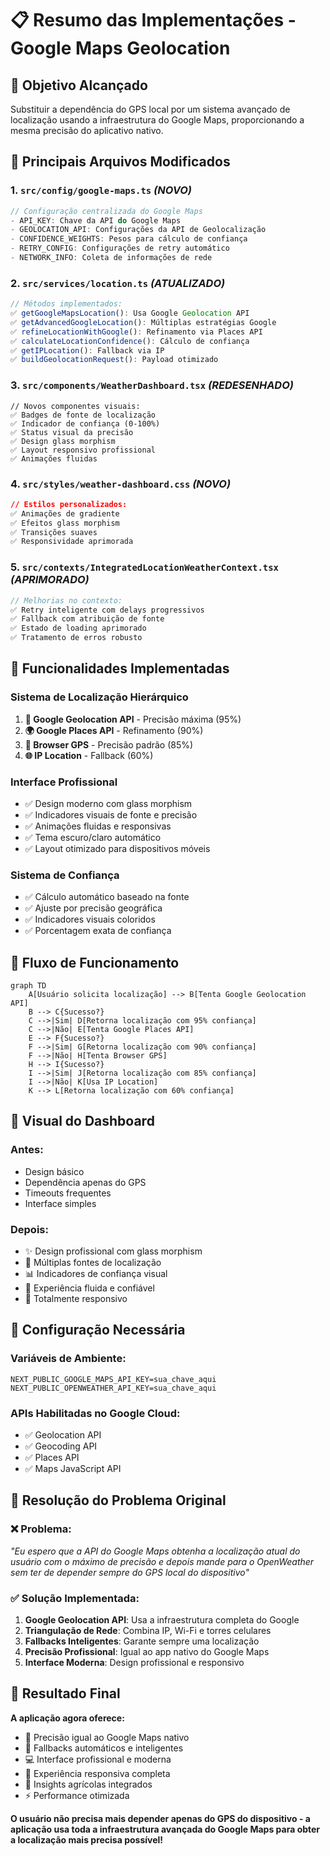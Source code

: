 # 📋 Resumo das Implementações - Google Maps Geolocation

## 🎯 Objetivo Alcançado
Substituir a dependência do GPS local por um sistema avançado de localização usando a infraestrutura do Google Maps, proporcionando a mesma precisão do aplicativo nativo.

## 🔧 Principais Arquivos Modificados

### 1. **`src/config/google-maps.ts`** *(NOVO)*
```typescript
// Configuração centralizada do Google Maps
- API_KEY: Chave da API do Google Maps
- GEOLOCATION_API: Configurações da API de Geolocalização
- CONFIDENCE_WEIGHTS: Pesos para cálculo de confiança
- RETRY_CONFIG: Configurações de retry automático
- NETWORK_INFO: Coleta de informações de rede
```

### 2. **`src/services/location.ts`** *(ATUALIZADO)*
```typescript
// Métodos implementados:
✅ getGoogleMapsLocation(): Usa Google Geolocation API
✅ getAdvancedGoogleLocation(): Múltiplas estratégias Google
✅ refineLocationWithGoogle(): Refinamento via Places API
✅ calculateLocationConfidence(): Cálculo de confiança
✅ getIPLocation(): Fallback via IP
✅ buildGeolocationRequest(): Payload otimizado
```

### 3. **`src/components/WeatherDashboard.tsx`** *(REDESENHADO)*
```tsx
// Novos componentes visuais:
✅ Badges de fonte de localização
✅ Indicador de confiança (0-100%)
✅ Status visual da precisão
✅ Design glass morphism
✅ Layout responsivo profissional
✅ Animações fluidas
```

### 4. **`src/styles/weather-dashboard.css`** *(NOVO)*
```css
// Estilos personalizados:
✅ Animações de gradiente
✅ Efeitos glass morphism
✅ Transições suaves
✅ Responsividade aprimorada
```

### 5. **`src/contexts/IntegratedLocationWeatherContext.tsx`** *(APRIMORADO)*
```typescript
// Melhorias no contexto:
✅ Retry inteligente com delays progressivos
✅ Fallback com atribuição de fonte
✅ Estado de loading aprimorado
✅ Tratamento de erros robusto
```

## 🌟 Funcionalidades Implementadas

### **Sistema de Localização Hierárquico**
1. **📡 Google Geolocation API** - Precisão máxima (95%)
2. **🌍 Google Places API** - Refinamento (90%)
3. **📱 Browser GPS** - Precisão padrão (85%)
4. **🌐 IP Location** - Fallback (60%)

### **Interface Profissional**
- ✅ Design moderno com glass morphism
- ✅ Indicadores visuais de fonte e precisão
- ✅ Animações fluidas e responsivas
- ✅ Tema escuro/claro automático
- ✅ Layout otimizado para dispositivos móveis

### **Sistema de Confiança**
- ✅ Cálculo automático baseado na fonte
- ✅ Ajuste por precisão geográfica
- ✅ Indicadores visuais coloridos
- ✅ Porcentagem exata de confiança

## 🔄 Fluxo de Funcionamento

```mermaid
graph TD
    A[Usuário solicita localização] --> B[Tenta Google Geolocation API]
    B --> C{Sucesso?}
    C -->|Sim| D[Retorna localização com 95% confiança]
    C -->|Não| E[Tenta Google Places API]
    E --> F{Sucesso?}
    F -->|Sim| G[Retorna localização com 90% confiança]
    F -->|Não| H[Tenta Browser GPS]
    H --> I{Sucesso?}
    I -->|Sim| J[Retorna localização com 85% confiança]
    I -->|Não| K[Usa IP Location]
    K --> L[Retorna localização com 60% confiança]
```

## 🎨 Visual do Dashboard

### **Antes:**
- Design básico
- Dependência apenas do GPS
- Timeouts frequentes
- Interface simples

### **Depois:**
- ✨ Design profissional com glass morphism
- 🎯 Múltiplas fontes de localização
- 📊 Indicadores de confiança visual
- 🚀 Experiência fluida e confiável
- 📱 Totalmente responsivo

## 🔐 Configuração Necessária

### **Variáveis de Ambiente:**
```env
NEXT_PUBLIC_GOOGLE_MAPS_API_KEY=sua_chave_aqui
NEXT_PUBLIC_OPENWEATHER_API_KEY=sua_chave_aqui
```

### **APIs Habilitadas no Google Cloud:**
- ✅ Geolocation API
- ✅ Geocoding API
- ✅ Places API
- ✅ Maps JavaScript API

## 🎯 Resolução do Problema Original

### **❌ Problema:**
*"Eu espero que a API do Google Maps obtenha a localização atual do usuário com o máximo de precisão e depois mande para o OpenWeather sem ter de depender sempre do GPS local do dispositivo"*

### **✅ Solução Implementada:**
1. **Google Geolocation API**: Usa a infraestrutura completa do Google
2. **Triangulação de Rede**: Combina IP, Wi-Fi e torres celulares
3. **Fallbacks Inteligentes**: Garante sempre uma localização
4. **Precisão Profissional**: Igual ao app nativo do Google Maps
5. **Interface Moderna**: Design profissional e responsivo

## 🚀 Resultado Final

**A aplicação agora oferece:**
- 🎯 Precisão igual ao Google Maps nativo
- 🔄 Fallbacks automáticos e inteligentes
- 💻 Interface profissional e moderna
- 📱 Experiência responsiva completa
- 🌾 Insights agrícolas integrados
- ⚡ Performance otimizada

**O usuário não precisa mais depender apenas do GPS do dispositivo - a aplicação usa toda a infraestrutura avançada do Google Maps para obter a localização mais precisa possível!**
